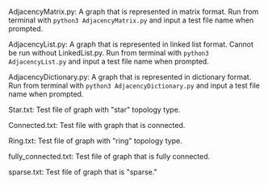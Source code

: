 AdjacencyMatrix.py:
	A graph that is represented in matrix format.
	Run from terminal with `python3 AdjacencyMatrix.py` and input 
		a test file name when prompted.

AdjacencyList.py:
	A graph that is represented in linked list format.
	Cannot be run without LinkedList.py.
	Run from terminal with `python3 AdjacencyList.py` and input
		a test file name when prompted.

AdjacencyDictionary.py:
	A graph that is represented in dictionary format.
	Run from terminal with `python3 AdjacencyDictionary.py` and input
		a test file name when prompted. 

Star.txt:
	Test file of graph with "star" topology type.

Connected.txt:
	Test file with graph that is connected.

Ring.txt:
	Test file of graph with "ring" topology type.

fully_connected.txt:
	Test file of graph that is fully connected.

sparse.txt:
	Test file of graph that is "sparse."
